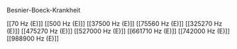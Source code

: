 

Besnier-Boeck-Krankheit

[[70 Hz (E)]]
[[500 Hz (E)]]
[[37500 Hz (E)]]
[[75560 Hz (E)]]
[[325270 Hz (E)]]
[[475270 Hz (E)]]
[[527000 Hz (E)]]
[[661710 Hz (E)]]
[[742000 Hz (E)]]
[[988900 Hz (E)]]